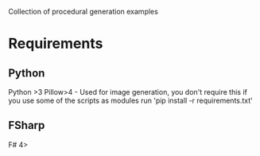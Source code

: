 Collection of procedural generation examples

# Requirements

## Python
Python >3
Pillow>4 - Used for image generation, you don't require this if you use some of the scripts as modules
run 'pip install -r requirements.txt'

## FSharp
F# 4>

